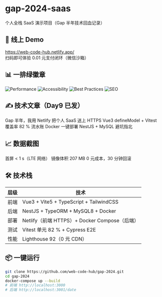 # gap-2024-saas
个人全栈 SaaS 演示项目（Gap 半年技术回血记录）

## 🚀 线上 Demo
https://web-code-hub.netlify.app/  
扫码即可体验 0.01 元支付闭环（微信沙箱）

## 📊 一排绿徽章
![Performance](https://web-code-hub.netlify.app//badges/lighthouse_performance.svg)
![Accessibility](https://web-code-hub.netlify.app//badges/lighthouse_accessibility.svg)
![Best Practices](https://web-code-hub.netlify.app//badges/lighthouse_best-practices.svg)
![SEO](https://web-code-hub.netlify.app//badges/lighthouse_seo.svg)
## ✍️ 技术文章（Day9 已发）
Gap 半年，我用 Netlify 把个人 SaaS 送上 HTTPS
Vue3 defineModel + Vitest 覆盖率 82 % 流水账
Docker 一键部署 NestJS + MySQL 避坑指北
## 📈 数据截图
首屏 < 1 s（LTE 网络）
镜像体积 207 MB
0 元成本，30 分钟回滚
## 🛠️ 技术栈
| 层级 | 技术 |
| ---- | ---- |
| 前端 | Vue3 + Vite5 + TypeScript + TailwindCSS |
| 后端 | NestJS + TypeORM + MySQL8 + Docker |
| 部署 | Netlify（前端 HTTPS）+ Docker Compose（后端） |
| 测试 | Vitest 单元 82 % + Cypress E2E |
| 性能 | Lighthouse 92（0 元 CDN） |

## 📦 一键运行
```bash
git clone https://github.com/web-code-hub/gap-2024.git
cd gap-2024
docker-compose up --build
# 前端 http://localhost:3000
# 后端 http://localhost:3001/date